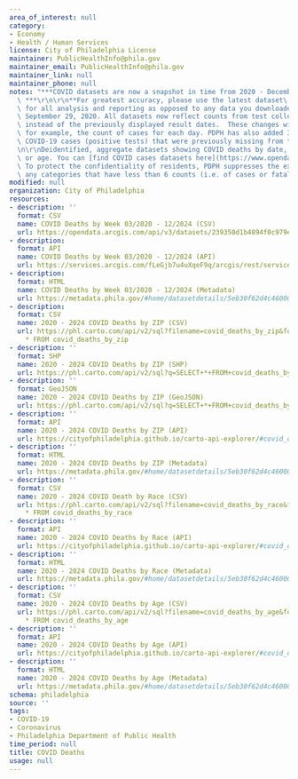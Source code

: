 ```yaml
---
area_of_interest: null
category:
- Economy
- Health / Human Services
license: City of Philadelphia License
maintainer: PublicHealthInfo@phila.gov
maintainer_email: PublicHealthInfo@phila.gov
maintainer_link: null
maintainer_phone: null
notes: "***COVID datasets are now a snapshot in time from 2020 - December 2024.\
  \ ***\r\n\r\n**For greatest accuracy, please use the latest dataset\
  \ for all analysis and reporting as opposed to any data you downloaded prior to\
  \ September 29, 2020. All datasets now reflect counts from test collection dates\
  \ instead of the previously displayed result dates.  These changes will adjust,\
  \ for example, the count of cases for each day. PDPH has also added 376 confirmed\
  \ COVID-19 cases (positive tests) that were previously missing from the data.**\r\
  \n\r\nDeidentified, aggregate datasets showing COVID deaths by date, zip, race,\
  \ or age. You can [find COVID cases datasets here](https://www.opendataphilly.org/datasets/covid-cases).\
  \ To protect the confidentiality of residents, PDPH suppresses the exact data for\
  \ any categories that have less than 6 counts (i.e. of cases or fatalities)."
modified: null
organization: City of Philadelphia
resources:
- description: ''
  format: CSV
  name: COVID Deaths by Week 03/2020 - 12/2024 (CSV)
  url: https://opendata.arcgis.com/api/v3/datasets/239350d1b4894f0c979e5cede159628b_0/downloads/data?format=csv&spatialRefId=4326&where=1%3D1
- description: 
  format: API
  name: COVID Deaths by Week 03/2020 - 12/2024 (API)
  url: https://services.arcgis.com/fLeGjb7u4uXqeF9q/arcgis/rest/services/covid_deaths_by_week/FeatureServer/0/query?outFields=*&where=1%3D1
- description: 
  format: HTML
  name: COVID Deaths by Week 03/2020 - 12/2024 (Metadata)
  url: https://metadata.phila.gov/#home/datasetdetails/5eb30f62d4c4600016078aad/representationdetails/64592eca487f170028f8ed68/
- description: 
  format: CSV
  name: 2020 - 2024 COVID Deaths by ZIP (CSV)
  url: https://phl.carto.com/api/v2/sql?filename=covid_deaths_by_zip&format=csv&skipfields=cartodb_id,the_geom,the_geom_webmercator&q=SELECT
    * FROM covid_deaths_by_zip
- description: ''
  format: SHP
  name: 2020 - 2024 COVID Deaths by ZIP (SHP)
  url: https://phl.carto.com/api/v2/sql?q=SELECT+*+FROM+covid_deaths_by_zip&filename=covid_deaths_by_zip&format=shp&skipfields=cartodb_id
- description: ''
  format: GeoJSON
  name: 2020 - 2024 COVID Deaths by ZIP (GeoJSON)
  url: https://phl.carto.com/api/v2/sql?q=SELECT+*+FROM+covid_deaths_by_zip&filename=covid_deaths_by_zip&format=geojson&skipfields=cartodb_id
- description: ''
  format: API
  name: 2020 - 2024 COVID Deaths by ZIP (API)
  url: https://cityofphiladelphia.github.io/carto-api-explorer/#covid_deaths_by_zip
- description: ''
  format: HTML
  name: 2020 - 2024 COVID Deaths by ZIP (Metadata)
  url: https://metadata.phila.gov/#home/datasetdetails/5eb30f62d4c4600016078aad/representationdetails/5ed10dae6ab1ff00174a54c9/
- description: ''
  format: CSV
  name: 2020 - 2024 COVID Death by Race (CSV)
  url: https://phl.carto.com/api/v2/sql?filename=covid_deaths_by_race&format=csv&skipfields=cartodb_id,the_geom,the_geom_webmercator&q=SELECT
    * FROM covid_deaths_by_race
- description: ''
  format: API
  name: 2020 - 2024 COVID Deaths by Race (API)
  url: https://cityofphiladelphia.github.io/carto-api-explorer/#covid_deaths_by_race
- description: ''
  format: HTML
  name: 2020 - 2024 COVID Deaths by Race (Metadata)
  url: https://metadata.phila.gov/#home/datasetdetails/5eb30f62d4c4600016078aad/representationdetails/5efb45f7862e1c001a29864a/
- description: ''
  format: CSV
  name: 2020 - 2024 COVID Deaths by Age (CSV)
  url: https://phl.carto.com/api/v2/sql?filename=covid_deaths_by_age&format=csv&skipfields=cartodb_id,the_geom,the_geom_webmercator&q=SELECT
    * FROM covid_deaths_by_age
- description: ''
  format: API
  name: 2020 - 2024 COVID Deaths by Age (API)
  url: https://cityofphiladelphia.github.io/carto-api-explorer/#covid_deaths_by_age
- description: ''
  format: HTML
  name: 2020 - 2024 COVID Deaths by Age (Metadata)
  url: https://metadata.phila.gov/#home/datasetdetails/5eb30f62d4c4600016078aad/representationdetails/5ed10dcbfcaa5a001553c1d4?ref=ref%3Dview_280_search%253Dcovid%252520deaths%2526view_280_page%253D1
schema: philadelphia
source: ''
tags:
- COVID-19
- Coronavirus
- Philadelphia Department of Public Health
time_period: null
title: COVID Deaths
usage: null
---
```


